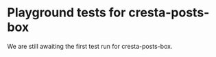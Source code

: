 # Playground tests for cresta-posts-box
We are still awaiting the first test run for cresta-posts-box.
